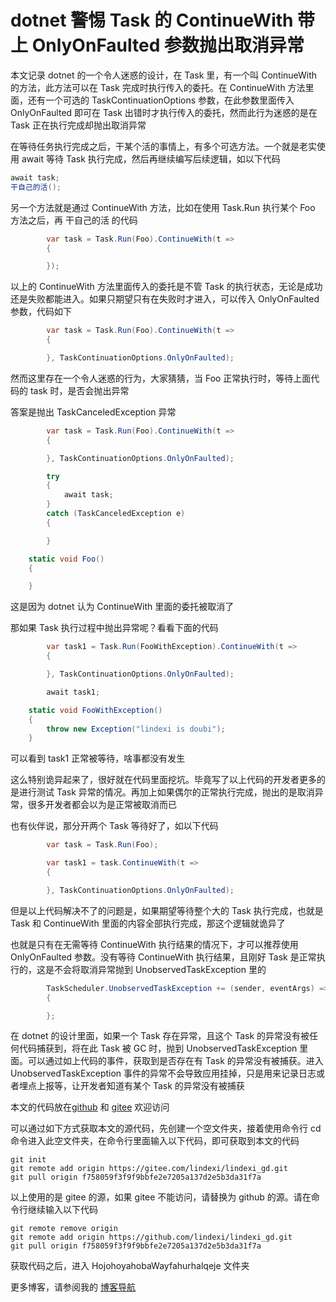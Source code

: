 # dotnet 警惕 Task 的 ContinueWith 带上 OnlyOnFaulted 参数抛出取消异常

本文记录 dotnet 的一个令人迷惑的设计，在 Task 里，有一个叫 ContinueWith 的方法，此方法可以在 Task 完成时执行传入的委托。在 ContinueWith 方法里面，还有一个可选的 TaskContinuationOptions 参数，在此参数里面传入 OnlyOnFaulted 即可在 Task 出错时才执行传入的委托，然而此行为迷惑的是在 Task 正在执行完成却抛出取消异常

<!--more-->

<!-- 发布 -->
<!-- 博客 -->

在等待任务执行完成之后，干某个活的事情上，有多个可选方法。一个就是老实使用 await 等待 Task 执行完成，然后再继续编写后续逻辑，如以下代码

```csharp
await task;
干自己的活();
```

另一个方法就是通过 ContinueWith 方法，比如在使用 Task.Run 执行某个 Foo 方法之后，再 干自己的活 的代码

```csharp
        var task = Task.Run(Foo).ContinueWith(t =>
        {

        });
```

以上的 ContinueWith 方法里面传入的委托是不管 Task 的执行状态，无论是成功还是失败都能进入。如果只期望只有在失败时才进入，可以传入 OnlyOnFaulted 参数，代码如下

```csharp
        var task = Task.Run(Foo).ContinueWith(t =>
        {

        }, TaskContinuationOptions.OnlyOnFaulted);
```

然而这里存在一个令人迷惑的行为，大家猜猜，当 Foo 正常执行时，等待上面代码的 task 时，是否会抛出异常

答案是抛出 TaskCanceledException 异常

```csharp
        var task = Task.Run(Foo).ContinueWith(t =>
        {

        }, TaskContinuationOptions.OnlyOnFaulted);

        try
        {
            await task;
        }
        catch (TaskCanceledException e)
        {

        }

    static void Foo()
    {

    }
```

这是因为 dotnet 认为 ContinueWith 里面的委托被取消了

那如果 Task 执行过程中抛出异常呢？看看下面的代码

```csharp
        var task1 = Task.Run(FooWithException).ContinueWith(t =>
        {

        }, TaskContinuationOptions.OnlyOnFaulted);

        await task1;

    static void FooWithException()
    {
        throw new Exception("lindexi is doubi");
    }
```

可以看到 task1 正常被等待，啥事都没有发生

这么特别诡异起来了，很好就在代码里面挖坑。毕竟写了以上代码的开发者更多的是进行测试 Task 异常的情况。再加上如果偶尔的正常执行完成，抛出的是取消异常，很多开发者都会以为是正常被取消而已

也有伙伴说，那分开两个 Task 等待好了，如以下代码

```csharp
        var task = Task.Run(Foo);

        var task1 = task.ContinueWith(t =>
        {

        }, TaskContinuationOptions.OnlyOnFaulted);
```

但是以上代码解决不了的问题是，如果期望等待整个大的 Task 执行完成，也就是 Task 和 ContinueWith 里面的内容全部执行完成，那这个逻辑就诡异了

也就是只有在无需等待 ContinueWith 执行结果的情况下，才可以推荐使用 OnlyOnFaulted 参数。没有等待 ContinueWith 执行结果，且刚好 Task 是正常执行的，这是不会将取消异常抛到 UnobservedTaskException 里的

```csharp
        TaskScheduler.UnobservedTaskException += (sender, eventArgs) =>
        {

        };
```

在 dotnet 的设计里面，如果一个 Task 存在异常，且这个 Task 的异常没有被任何代码捕获到，将在此 Task 被 GC 时，抛到 UnobservedTaskException 里面。可以通过如上代码的事件，获取到是否存在有 Task 的异常没有被捕获。进入 UnobservedTaskException 事件的异常不会导致应用挂掉，只是用来记录日志或者埋点上报等，让开发者知道有某个 Task 的异常没有被捕获


本文的代码放在[github](https://github.com/lindexi/lindexi_gd/tree/f758059f3f9f9bbfe2e7205a137d2e5b3da31f7a/HojohoyahobaWayfahurhalqeje) 和 [gitee](https://gitee.com/lindexi/lindexi_gd/tree/f758059f3f9f9bbfe2e7205a137d2e5b3da31f7a/HojohoyahobaWayfahurhalqeje) 欢迎访问

可以通过如下方式获取本文的源代码，先创建一个空文件夹，接着使用命令行 cd 命令进入此空文件夹，在命令行里面输入以下代码，即可获取到本文的代码

```
git init
git remote add origin https://gitee.com/lindexi/lindexi_gd.git
git pull origin f758059f3f9f9bbfe2e7205a137d2e5b3da31f7a
```

以上使用的是 gitee 的源，如果 gitee 不能访问，请替换为 github 的源。请在命令行继续输入以下代码

```
git remote remove origin
git remote add origin https://github.com/lindexi/lindexi_gd.git
git pull origin f758059f3f9f9bbfe2e7205a137d2e5b3da31f7a
```

获取代码之后，进入 HojohoyahobaWayfahurhalqeje 文件夹

更多博客，请参阅我的 [博客导航](https://blog.lindexi.com/post/%E5%8D%9A%E5%AE%A2%E5%AF%BC%E8%88%AA.html )